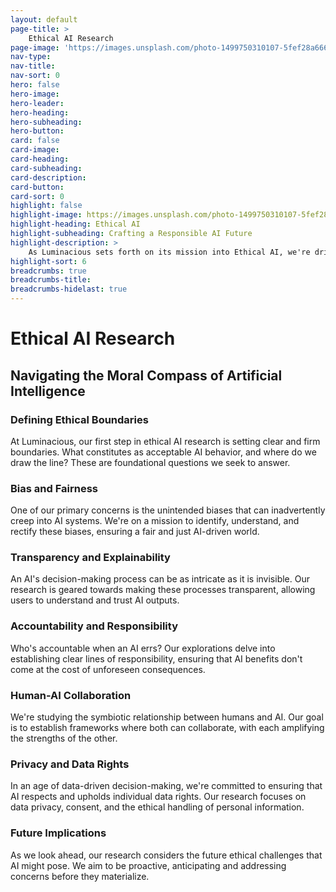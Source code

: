 ```yaml
---
layout: default
page-title: >
    Ethical AI Research
page-image: 'https://images.unsplash.com/photo-1499750310107-5fef28a66643?ixlib=rb-4.0.3&ixid=M3wxMjA3fDB8MHxwaG90by1wYWdlfHx8fGVufDB8fHx8fA%3D%3D&auto=format&fit=crop&w=2070&q=80'
nav-type: 
nav-title: 
nav-sort: 0
hero: false
hero-image: 
hero-leader: 
hero-heading: 
hero-subheading: 
hero-button: 
card: false
card-image: 
card-heading: 
card-subheading: 
card-description: 
card-button: 
card-sort: 0
highlight: false
highlight-image: https://images.unsplash.com/photo-1499750310107-5fef28a66643?ixlib=rb-4.0.3&ixid=M3wxMjA3fDB8MHxwaG90by1wYWdlfHx8fGVufDB8fHx8fA%3D%3D&auto=format&fit=crop&w=2070&q=80
highlight-heading: Ethical AI
highlight-subheading: Crafting a Responsible AI Future
highlight-description: >
    As Luminacious sets forth on its mission into Ethical AI, we're driven by the vision of a balanced integration of technology and ethics. Journey with us as we lay down the principles for AI systems that respect, protect, and enhance human values.
highlight-sort: 6
breadcrumbs: true
breadcrumbs-title: 
breadcrumbs-hidelast: true
---
```


# Ethical AI Research

## Navigating the Moral Compass of Artificial Intelligence

### Defining Ethical Boundaries

At Luminacious, our first step in ethical AI research is setting clear and firm boundaries. What constitutes as acceptable AI behavior, and where do we draw the line? These are foundational questions we seek to answer.

### Bias and Fairness

One of our primary concerns is the unintended biases that can inadvertently creep into AI systems. We're on a mission to identify, understand, and rectify these biases, ensuring a fair and just AI-driven world.

### Transparency and Explainability

An AI's decision-making process can be as intricate as it is invisible. Our research is geared towards making these processes transparent, allowing users to understand and trust AI outputs.

### Accountability and Responsibility

Who's accountable when an AI errs? Our explorations delve into establishing clear lines of responsibility, ensuring that AI benefits don't come at the cost of unforeseen consequences.

### Human-AI Collaboration

We're studying the symbiotic relationship between humans and AI. Our goal is to establish frameworks where both can collaborate, with each amplifying the strengths of the other.

### Privacy and Data Rights

In an age of data-driven decision-making, we're committed to ensuring that AI respects and upholds individual data rights. Our research focuses on data privacy, consent, and the ethical handling of personal information.

### Future Implications

As we look ahead, our research considers the future ethical challenges that AI might pose. We aim to be proactive, anticipating and addressing concerns before they materialize.